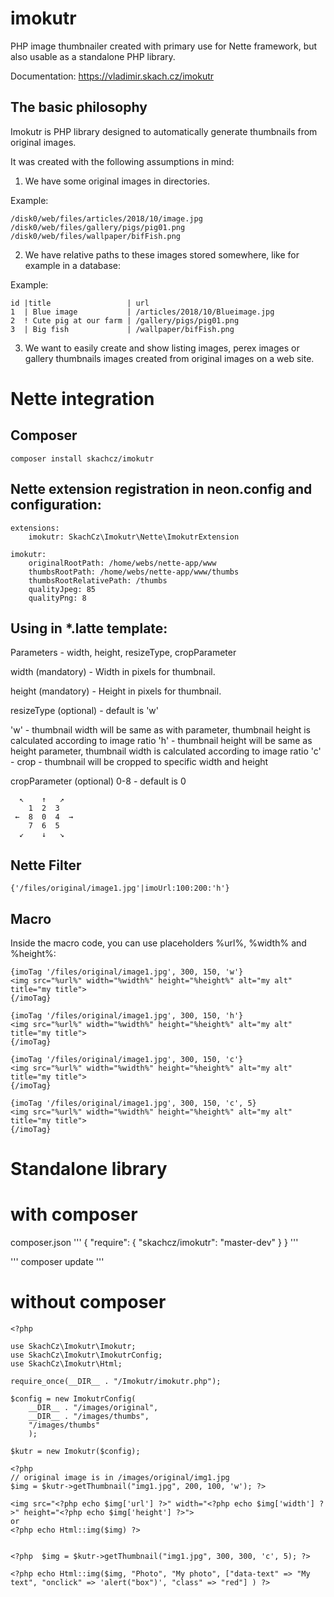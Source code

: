 # imokutr

PHP image thumbnailer created with primary use for Nette framework, but also usable as a standalone PHP library.

Documentation: https://vladimir.skach.cz/imokutr

## The basic philosophy

Imokutr is PHP library designed to automatically generate thumbnails from original images.

It was created with the following assumptions in mind:

1. We have some original images in directories.

Example:

```
/disk0/web/files/articles/2018/10/image.jpg
/disk0/web/files/gallery/pigs/pig01.png
/disk0/web/files/wallpaper/bifFish.png
```
2. We have relative paths to these images stored somewhere, like for example in a database:

Example:

```
id |title                 | url
1  | Blue image           | /articles/2018/10/Blueimage.jpg
2  ! Cute pig at our farm | /gallery/pigs/pig01.png
3  | Big fish             | /wallpaper/bifFish.png
```

3. We want to easily create and show listing images, perex images or gallery thumbnails images created from original images on a web site.

# Nette integration

## Composer
```
composer install skachcz/imokutr
```

## Nette extension registration in neon.config and configuration:

```
extensions:
    imokutr: SkachCz\Imokutr\Nette\ImokutrExtension

imokutr:
    originalRootPath: /home/webs/nette-app/www
    thumbsRootPath: /home/webs/nette-app/www/thumbs
    thumbsRootRelativePath: /thumbs
    qualityJpeg: 85
    qualityPng: 8

```

## Using in *.latte template:

Parameters - width, height, resizeType, cropParameter

width (mandatory) - Width in pixels for thumbnail.

height (mandatory) - Height in pixels for thumbnail.

resizeType (optional) - default is 'w'

'w' - thumbnail width will be same as with parameter, thumbnail height is calculated according to image ratio
'h' - thumbnail height will be same as height parameter, thumbnail width is calculated according to image ratio
'c' - crop - thumbnail will be cropped to specific width and height

cropParameter (optional) 0-8 - default is 0

```
  ↖    ↑   ↗
    1  2  3
 ←  8  0  4  →
    7  6  5
  ↙    ↓   ↘
```

## Nette Filter

```
{'/files/original/image1.jpg'|imoUrl:100:200:'h'}
```

## Macro

Inside the macro code, you can use placeholders %url%, %width% and %height%:

```
{imoTag '/files/original/image1.jpg', 300, 150, 'w'}
<img src="%url%" width="%width%" height="%height%" alt="my alt" title="my title">
{/imoTag}

{imoTag '/files/original/image1.jpg', 300, 150, 'h'}
<img src="%url%" width="%width%" height="%height%" alt="my alt" title="my title">
{/imoTag}

{imoTag '/files/original/image1.jpg', 300, 150, 'c'}
<img src="%url%" width="%width%" height="%height%" alt="my alt" title="my title">
{/imoTag}

{imoTag '/files/original/image1.jpg', 300, 150, 'c', 5}
<img src="%url%" width="%width%" height="%height%" alt="my alt" title="my title">
{/imoTag}
```

# Standalone library


# with composer

composer.json
'''
{
    "require": {
        "skachcz/imokutr": "master-dev"
    }
}
'''

'''
composer update
'''

# without composer
```
<?php

use SkachCz\Imokutr\Imokutr;
use SkachCz\Imokutr\ImokutrConfig;
use SkachCz\Imokutr\Html;

require_once(__DIR__ . "/Imokutr/imokutr.php");

$config = new ImokutrConfig(
    __DIR__ . "/images/original",
    __DIR__ . "/images/thumbs",
    "/images/thumbs"
    );

$kutr = new Imokutr($config);

<?php
// original image is in /images/original/img1.jpg
$img = $kutr->getThumbnail("img1.jpg", 200, 100, 'w'); ?>

<img src="<?php echo $img['url'] ?>" width="<?php echo $img['width'] ?>" height="<?php echo $img['height'] ?>">
or
<?php echo Html::img($img) ?>


<?php  $img = $kutr->getThumbnail("img1.jpg", 300, 300, 'c', 5); ?>

<?php echo Html::img($img, "Photo", "My photo", ["data-text" => "My text", "onclick" => 'alert("box")', "class" => "red"] ) ?>



```